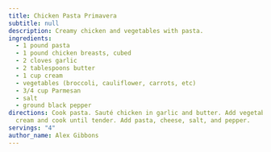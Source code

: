 ```yaml
---
title: Chicken Pasta Primavera
subtitle: null
description: Creamy chicken and vegetables with pasta.
ingredients:
  - 1 pound pasta
  - 1 pound chicken breasts, cubed
  - 2 cloves garlic
  - 2 tablespoons butter
  - 1 cup cream
  - vegetables (broccoli, cauliflower, carrots, etc)
  - 3/4 cup Parmesan
  - salt
  - ground black pepper
directions: Cook pasta. Sauté chicken in garlic and butter. Add vegetables and
  cream and cook until tender. Add pasta, cheese, salt, and pepper.
servings: "4"
author_name: Alex Gibbons
---
```

